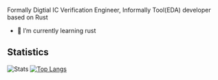 Formally Digtial IC Verification Engineer, Informally Tool(EDA) developer based on Rust

- 🌱 I’m currently learning rust

## Statistics
![Stats](https://github-readme-stats.vercel.app/api?username=erihsu&show_icons=true&theme=ayu-mirage)
[![Top Langs](https://github-readme-stats.vercel.app/api/top-langs/?username=erihsu&exclude_repo=TinySoC,&hide=c,c%2B%2B,tcl,perl,v,Objective-C%0A&layout=compact&theme=ayu-mirage&count_private=true)](https://github.com/anuraghazra/github-readme-stats)
